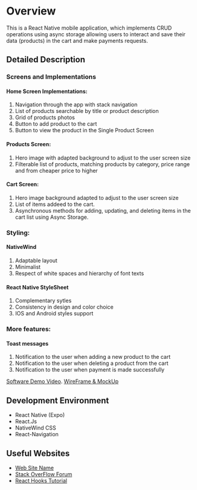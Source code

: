 # Overview

This is a React Native mobile application, which implements CRUD operations using async storage allowing users to interact and save their data (products) in the cart and make payments requests. 

## Detailed Description

### Screens and Implementations

#### Home Screen Implementations: 
1. Navigation through the app with stack navigation
2. List of products searchable by title or product description 
3. Grid of products photos
4. Button to add product to the cart
5. Button to view the product in the Single Product Screen 

#### Products Screen: 
1. Hero image with adapted background to adjust to the user screen size 
2. Filterable list of products, matching products by category, price range and from cheaper price to higher 

#### Cart Screen: 
1. Hero image background adapted to adjust to the user screen size 
2. List of items addeed to the cart. 
3. Asynchronous methods for adding, updating, and deleting items in the cart list using Async Storage.

### Styling: 

#### NativeWind
1. Adaptable layout 
2. Minimalist 
3. Respect of white spaces and hierarchy of font texts 

#### React Native StyleSheet  
1. Complementary sytles
2. Consistency in design and color choice 
3. IOS and Android styles support 

### More features: 

#### Toast messages
1. Notification to the user when adding a new product to the cart
2. Notification to the user when deleting a product from the cart
3. Notification to the user when payment is made successfully

[Software Demo Video](http://youtube.link.goes.here).
[WireFrame & MockUp](https://www.figma.com/file/zHEfeiNomW9MPvgQ3QvD5R/My-App?type=design&node-id=0%3A1&mode=design&t=QAjX9pBZrmw28UFu-1)

## Development Environment

* React Native (Expo) 
* React.Js 
* NativeWind CSS
* React-Navigation

## Useful Websites

* [Web Site Name](http://url.link.goes.here)
* [Stack OverFlow Forum](https://stackoverflow.com/questions/67623952/error-virtualizedlists-should-never-be-nested-inside-plain-scrollviews-with-th)
* [React Hooks Tutorial ](https://www.youtube.com/watch?v=HYKDUF8X3qI&ab_channel=CosdenSolutions)
 

